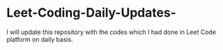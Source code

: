 # Leet-Coding-Daily-Updates-
 I will update this repository with the codes which I had done in Leet Code platform on daily basis.
